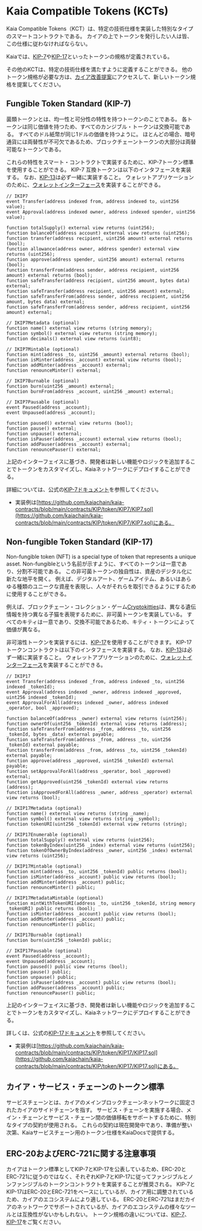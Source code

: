 # Kaia Compatible Tokens (KCTs)

Kaia Compatible Tokens（KCT）は、特定の技術仕様を実装した特別なタイプのスマートコントラクトである。 カイアの上でトークンを発行したい人は皆、この仕様に従わなければならない。

Kaiaでは、[KIP-7](https://kips.kaia.io/KIPs/kip-7)や[KIP-17](https://kips.kaia.io/KIPs/kip-17)といったトークンの規格が定義されている。

その他のKCTは、特定の技術仕様を満たすように定義することができる。 他のトークン規格が必要な方は、[カイア改善提案](https://github.com/kaiachain/KIPs)にアクセスして、新しいトークン規格を提案してください。

## Fungible Token Standard (KIP-7) <a id="fungible-token-standard-kip-7"></a>

菌類トークンとは、均一性と可分性の特性を持つトークンのことである。 各トークンは同じ価値を持つため、すべてのカンジブル・トークンは交換可能である。 すべてのドル紙幣が同じ1ドルの価値を持つように。 ほとんどの場合、暗号通貨には両替性が不可欠であるため、ブロックチェーントークンの大部分は両替可能なトークンである。

これらの特性をスマート・コントラクトで実装するために、KIP-7トークン標準を使用することができる。 KIP-7 互換トークンは以下のインタフェースを実装する。 なお、[KIP-13](https://kips.kaia.io/KIPs/kip-13)は必ず一緒に実装すること。 ウォレットアプリケーションのために、[ウォレットインターフェース](https://kips.kaia.io/KIPs/kip-7#wallet-interface)を実装することができる。

```solidity
// IKIP7
event Transfer(address indexed from, address indexed to, uint256 value);
event Approval(address indexed owner, address indexed spender, uint256 value);

function totalSupply() external view returns (uint256);
function balanceOf(address account) external view returns (uint256);
function transfer(address recipient, uint256 amount) external returns (bool);
function allowance(address owner, address spender) external view returns (uint256);
function approve(address spender, uint256 amount) external returns (bool);
function transferFrom(address sender, address recipient, uint256 amount) external returns (bool);
function safeTransfer(address recipient, uint256 amount, bytes data) external;
function safeTransfer(address recipient, uint256 amount) external;
function safeTransferFrom(address sender, address recipient, uint256 amount, bytes data) external;
function safeTransferFrom(address sender, address recipient, uint256 amount) external;

// IKIP7Metadata (optional)
function name() external view returns (string memory);
function symbol() external view returns (string memory);
function decimals() external view returns (uint8);

// IKIP7Mintable (optional)
function mint(address _to, uint256 _amount) external returns (bool);
function isMinter(address _account) external view returns (bool);
function addMinter(address _account) external;
function renounceMinter() external;

// IKIP7Burnable (optional)
function burn(uint256 _amount) external;
function burnFrom(address _account, uint256 _amount) external;

// IKIP7Pausable (optional)
event Paused(address _account);
event Unpaused(address _account);

function paused() external view returns (bool);
function pause() external;
function unpause() external;
function isPauser(address _account) external view returns (bool);
function addPauser(address _account) external;
function renouncePauser() external;
```

上記のインターフェイスに基づき、開発者は新しい機能やロジックを追加することでトークンをカスタマイズし、Kaiaネットワークにデプロイすることができる。

詳細については、公式の[KIP-7ドキュメント](https://kips.kaia.io/KIPs/kip-7)を参照してください。

- 実装例は[https://github.com/kaiachain/kaia-contracts/blob/main/contracts/KIP/token/KIP7/KIP7.sol](https://github.com/kaiachain/kaia-contracts/blob/main/contracts/KIP/token/KIP7/KIP7.sol)にある。

## Non-fungible Token Standard (KIP-17) <a id="non-fungible-token-standard-kip-17"></a>

Non-fungible token (NFT) is a special type of token that represents a unique asset. Non-fungibleという名前が示すように、すべてのトークンは一意であり、分割不可能である。 この非可菌トークンの独自性は、資産のデジタル化に新たな地平を開く。 例えば、デジタルアート、ゲームアイテム、あるいはあらゆる種類のユニークな資産を表現し、人々がそれらを取引できるようにするために使用することができる。

例えば、ブロックチェーン・コレクション・ゲーム[Cryptokitties](https://www.cryptokitties.co/)は、異なる遺伝情報を持つ異なる子猫を表現するために、非可菌トークンを実装している。 すべてのキティは一意であり、交換不可能であるため、キティ・トークンによって価値が異なる。

非可溶性トークンを実装するには、[KIP-17](https://kips.kaia.io/KIPs/kip-17)を使用することができます。 KIP-17トークンコントラクトは以下のインタフェースを実装する。 なお、[KIP-13](https://kips.kaia.io/KIPs/kip-13)は必ず一緒に実装すること。 ウォレットアプリケーションのために、[ウォレットインターフェース](https://kips.kaia.io/KIPs/kip-17#wallet-interface)を実装することができる。

```solidity
// IKIP17
event Transfer(address indexed _from, address indexed _to, uint256 indexed _tokenId);
event Approval(address indexed _owner, address indexed _approved, uint256 indexed _tokenId);
event ApprovalForAll(address indexed _owner, address indexed _operator, bool _approved);

function balanceOf(address _owner) external view returns (uint256);
function ownerOf(uint256 _tokenId) external view returns (address);
function safeTransferFrom(address _from, address _to, uint256 _tokenId, bytes _data) external payable;
function safeTransferFrom(address _from, address _to, uint256 _tokenId) external payable;
function transferFrom(address _from, address _to, uint256 _tokenId) external payable;
function approve(address _approved, uint256 _tokenId) external payable;
function setApprovalForAll(address _operator, bool _approved) external;
function getApproved(uint256 _tokenId) external view returns (address);
function isApprovedForAll(address _owner, address _operator) external view returns (bool);

// IKIP17Metadata (optional)
function name() external view returns (string _name);
function symbol() external view returns (string _symbol);
function tokenURI(uint256 _tokenId) external view returns (string);

// IKIP17Enumerable (optional)
function totalSupply() external view returns (uint256);
function tokenByIndex(uint256 _index) external view returns (uint256);
function tokenOfOwnerByIndex(address _owner, uint256 _index) external view returns (uint256);

// IKIP17Mintable (optional)
function mint(address _to, uint256 _tokenId) public returns (bool);
function isMinter(address _account) public view returns (bool);
function addMinter(address _account) public;
function renounceMinter() public;

// IKIP17MetadataMintable (optional)
function mintWithTokenURI(address _to, uint256 _tokenId, string memory _tokenURI) public returns (bool);
function isMinter(address _account) public view returns (bool);
function addMinter(address _account) public;
function renounceMinter() public;

// IKIP17Burnable (optional)
function burn(uint256 _tokenId) public;

// IKIP17Pausable (optional)
event Paused(address _account);
event Unpaused(address _account);
function paused() public view returns (bool);
function pause() public;
function unpause() public;
function isPauser(address _account) public view returns (bool);
function addPauser(address _account) public;
function renouncePauser() public;
```

上記のインターフェイスに基づき、開発者は新しい機能やロジックを追加することでトークンをカスタマイズし、Kaiaネットワークにデプロイすることができる。

詳しくは、公式の[KIP-17ドキュメント](https://kips.kaia.io/KIPs/kip-17)を参照してください。

- 実装例は[https://github.com/kaiachain/kaia-contracts/blob/main/contracts/KIP/token/KIP17/KIP17.sol](https://github.com/kaiachain/kaia-contracts/blob/main/contracts/KIP/token/KIP17/KIP17.sol)にある。

## カイア・サービス・チェーンのトークン標準<a id="token-standards-for-kaia-service-chain"></a>

サービスチェーンとは、カイアのメインブロックチェーンネットワークに固定されたカイアのサイドチェーンを指す。 サービス・チェーンを実施する場合、メイン・チェーンとサービス・チェーン間の価値移転をサポートするために、特別なタイプの契約が使用される。 これらの契約は現在開発中であり、準備が整い次第、Kaiaサービスチェーン用のトークン仕様をKaiaDocsで提供する。

## ERC-20およびERC-721に関する注意事項<a id="notes-on-erc-20-and-erc-721"></a>

カイアはトークン標準としてKIP-7とKIP-17を公表しているため、ERC-20とERC-721に従うのではなく、それぞれKIP-7とKIP-17に従ってファンジブルとノンファンジブルのトークンコントラクトを実装することが推奨される。
KIP-7とKIP-17はERC-20とERC-721をベースにしているが、カイア用に調整されているため、カイアのエコシステムにより適している。 ERC-20とERC-721はまだカイアのネットワークでサポートされているが、カイアのエコシステムの様々なツールとは互換性がないかもしれない。
トークン規格の違いについては、[KIP-7](https://kips.kaia.io/KIPs/kip-7#differences-with-erc-20)、[KIP-17](https://kips.kaia.io/KIPs/kip-17#differences-from-erc-721)をご覧ください。

